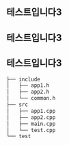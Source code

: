 ## 테스트입니다3
## 테스트입니다3
## 테스트입니다3


```bash
├── include
│   ├── app1.h
│   ├── app2.h
│   └── common.h
├── src
│   ├── app1.cpp
│   ├── app2.cpp
│   ├── main.cpp
│   └── test.cpp
└── test
```